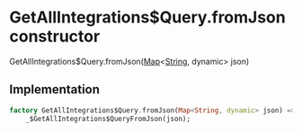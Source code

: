 


# GetAllIntegrations$Query.fromJson constructor







GetAllIntegrations$Query.fromJson([Map](https://api.dart.dev/stable/2.12.3/dart-core/Map-class.html)&lt;[String](https://api.dart.dev/stable/2.12.3/dart-core/String-class.html), dynamic> json)





## Implementation

```dart
factory GetAllIntegrations$Query.fromJson(Map<String, dynamic> json) =>
    _$GetAllIntegrations$QueryFromJson(json);
```







